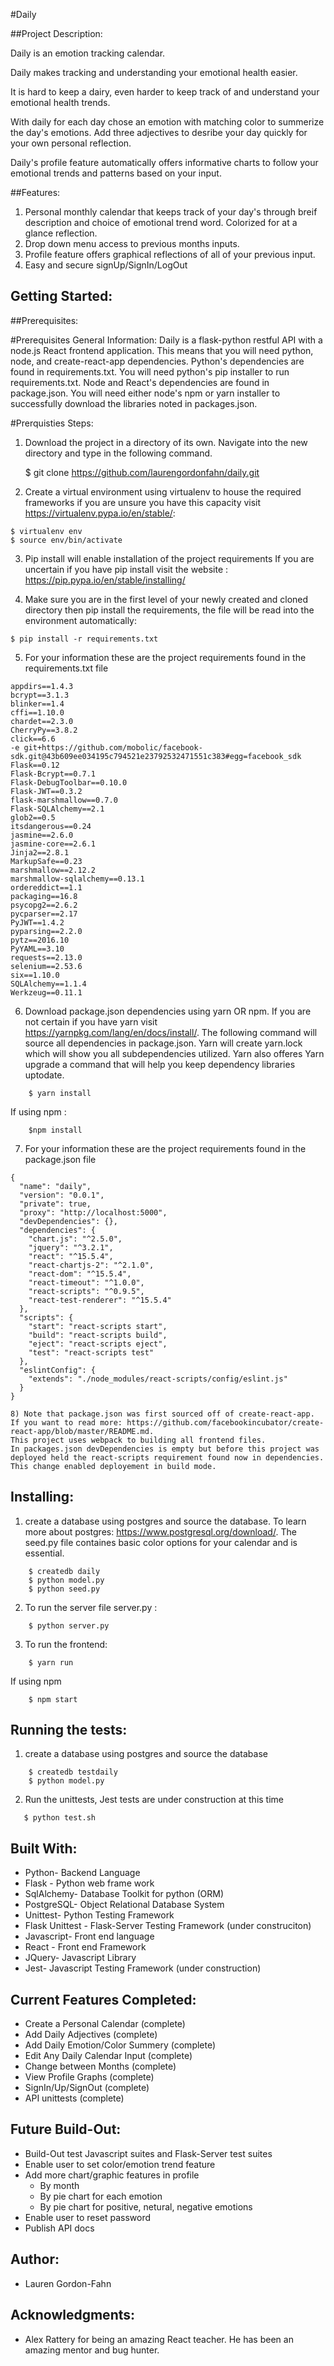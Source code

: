 #Daily

##Project Description:

Daily is an emotion tracking calendar. 

Daily makes tracking and understanding your emotional health easier.

It is hard to keep a dairy, even harder to keep track of and understand your emotional health trends.

With daily for each day chose an emotion with matching color to summerize the day's emotions. Add three adjectives to desribe your day quickly for your own personal reflection. 

Daily's profile feature automatically offers informative charts to follow your emotional trends and patterns based on your input. 

##Features:
1) Personal monthly calendar that keeps track of your day's through breif description and choice of emotional trend word. Colorized for at a glance reflection.
2) Drop down menu access to previous months inputs.
3) Profile feature offers graphical reflections of all of your previous input.
4) Easy and secure signUp/SignIn/LogOut

## Getting Started:

##Prerequisites:

#Prerequisites General Information:
Daily is a flask-python restful API with a node.js React frontend application.
This means that you will need python, node, and create-react-app dependencies. 
Python's dependencies are found in requirements.txt. You will need python's pip installer to run requirements.txt. Node and React's dependencies are found in package.json. You will need either node's npm or yarn installer to successfully download the libraries noted in packages.json.

#Prerquisties Steps:
1) Download the project in a directory of its own. Navigate into the new directory and type in the following command.  

    $ git clone https://github.com/laurengordonfahn/daily.git

2) Create a virtual environment using virtualenv to house the required frameworks if you are unsure you have this capacity visit https://virtualenv.pypa.io/en/stable/: 

```
$ virtualenv env
$ source env/bin/activate
```

3) Pip install will enable installation of the project requirements
If you are uncertain if you have pip install visit the website : https://pip.pypa.io/en/stable/installing/

4) Make sure you are in the first level of your newly created and cloned directory then pip install the requirements, the file will be read into the environment automatically:

```
$ pip install -r requirements.txt
```

5) For your information these are the project requirements found in the requirements.txt file

```
appdirs==1.4.3
bcrypt==3.1.3
blinker==1.4
cffi==1.10.0
chardet==2.3.0
CherryPy==3.8.2
click==6.6
-e git+https://github.com/mobolic/facebook-sdk.git@43b609ee034195c794521e23792532471551c383#egg=facebook_sdk
Flask==0.12
Flask-Bcrypt==0.7.1
Flask-DebugToolbar==0.10.0
Flask-JWT==0.3.2
flask-marshmallow==0.7.0
Flask-SQLAlchemy==2.1
glob2==0.5
itsdangerous==0.24
jasmine==2.6.0
jasmine-core==2.6.1
Jinja2==2.8.1
MarkupSafe==0.23
marshmallow==2.12.2
marshmallow-sqlalchemy==0.13.1
ordereddict==1.1
packaging==16.8
psycopg2==2.6.2
pycparser==2.17
PyJWT==1.4.2
pyparsing==2.2.0
pytz==2016.10
PyYAML==3.10
requests==2.13.0
selenium==2.53.6
six==1.10.0
SQLAlchemy==1.1.4
Werkzeug==0.11.1
```
6) Download package.json dependencies using yarn OR npm. If you are not certain if you have yarn visit https://yarnpkg.com/lang/en/docs/install/. The following command will source all dependencies in package.json. Yarn will create yarn.lock which will show you all subdependencies utilized. Yarn also offeres Yarn upgrade a command that will help you keep dependency libraries uptodate. 
```
    $ yarn install
```
If using npm :
```
    $npm install
```
7) For your information these are the project requirements found in the package.json file
```
{
  "name": "daily",
  "version": "0.0.1",
  "private": true,
  "proxy": "http://localhost:5000",
  "devDependencies": {},
  "dependencies": {
    "chart.js": "^2.5.0",
    "jquery": "^3.2.1",
    "react": "^15.5.4",
    "react-chartjs-2": "^2.1.0",
    "react-dom": "^15.5.4",
    "react-timeout": "^1.0.0",
    "react-scripts": "^0.9.5",
    "react-test-renderer": "^15.5.4"
  },
  "scripts": {
    "start": "react-scripts start",
    "build": "react-scripts build",
    "eject": "react-scripts eject",
    "test": "react-scripts test"
  },
  "eslintConfig": {
    "extends": "./node_modules/react-scripts/config/eslint.js"
  }
}

8) Note that package.json was first sourced off of create-react-app. If you want to read more: https://github.com/facebookincubator/create-react-app/blob/master/README.md.
This project uses webpack to building all frontend files.
In packages.json devDependencies is empty but before this project was deployed held the react-scripts requirement found now in dependencies. This change enabled deployement in build mode. 

```
## Installing:
1) create a database using postgres and source the database. To learn more about postgres: https://www.postgresql.org/download/. The seed.py file containes basic color options for your calendar and is essential. 
``` 
    $ createdb daily
    $ python model.py
    $ python seed.py
```

2) To run the server file server.py :
``` 
    $ python server.py
```
3) To run the frontend:
```
    $ yarn run 
```
If using npm
```
    $ npm start
``` 
## Running the tests:
1) create a database using postgres and source the database
```
    $ createdb testdaily
    $ python model.py
```
2) Run the unittests, Jest tests are under construction at this time
```
   $ python test.sh
```

## Built With:
* Python- Backend Language
* Flask - Python web frame work
* SqlAlchemy- Database Toolkit for python (ORM)
* PostgreSQL- Object Relational Database System
* Unittest- Python Testing Framework
* Flask Unittest - Flask-Server Testing Framework (under construciton) 
* Javascript- Front end language
* React - Front end Framework
* JQuery- Javascript Library
* Jest- Javascript Testing Framework (under construction)

## Current Features Completed:
* Create a Personal Calendar (complete)
* Add Daily Adjectives (complete)
* Add Daily Emotion/Color Summery (complete)
* Edit Any Daily Calendar Input (complete)
* Change between Months (complete)
* View Profile Graphs (complete)
* SignIn/Up/SignOut (complete)
* API unittests (complete)

## Future Build-Out:
* Build-Out test Javascript suites and Flask-Server test suites
* Enable user to set color/emotion trend feature
* Add more chart/graphic features in profile
    * By month
    * By pie chart for each emotion
    * By pie chart for positive, netural, negative emotions
* Enable user to reset password
* Publish API docs

## Author:
* Lauren Gordon-Fahn

## Acknowledgments:
* Alex Rattery for being an amazing React teacher. He has been an amazing mentor and bug hunter.

